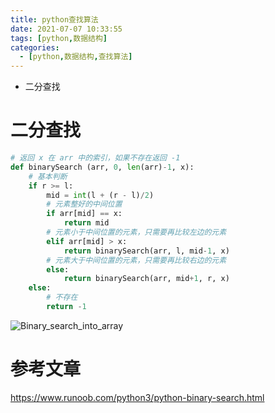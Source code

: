 ```yaml
---
title: python查找算法
date: 2021-07-07 10:33:55
tags: [python,数据结构]
categories:
  - [python,数据结构,查找算法]
---
```


- 二分查找

<!--more-->

# 二分查找

```python
# 返回 x 在 arr 中的索引，如果不存在返回 -1
def binarySearch (arr, 0, len(arr)-1, x): 
    # 基本判断
    if r >= l: 
        mid = int(l + (r - l)/2)
        # 元素整好的中间位置
        if arr[mid] == x: 
            return mid 
        # 元素小于中间位置的元素，只需要再比较左边的元素
        elif arr[mid] > x: 
            return binarySearch(arr, l, mid-1, x) 
        # 元素大于中间位置的元素，只需要再比较右边的元素
        else: 
            return binarySearch(arr, mid+1, r, x) 
    else: 
        # 不存在
        return -1
```



![Binary_search_into_array](Binary_search_into_array.png)

# 参考文章

https://www.runoob.com/python3/python-binary-search.html
